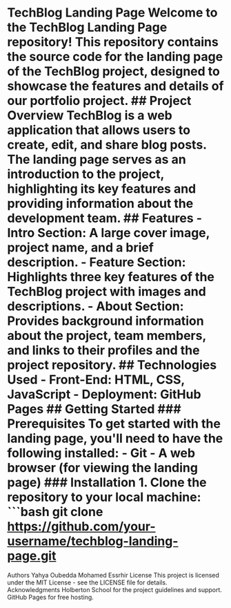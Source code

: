# TechBlog Landing Page  Welcome to the TechBlog Landing Page repository! This repository contains the source code for the landing page of the TechBlog project, designed to showcase the features and details of our portfolio project.  ## Project Overview  TechBlog is a web application that allows users to create, edit, and share blog posts. The landing page serves as an introduction to the project, highlighting its key features and providing information about the development team.  ## Features  - **Intro Section**: A large cover image, project name, and a brief description. - **Feature Section**: Highlights three key features of the TechBlog project with images and descriptions. - **About Section**: Provides background information about the project, team members, and links to their profiles and the project repository.  ## Technologies Used  - **Front-End**: HTML, CSS, JavaScript - **Deployment**: GitHub Pages  ## Getting Started  ### Prerequisites  To get started with the landing page, you'll need to have the following installed:  - Git - A web browser (for viewing the landing page)  ### Installation  1. Clone the repository to your local machine:     ```bash    git clone https://github.com/your-username/techblog-landing-page.git

Authors Yahya Oubedda Mohamed Essrhir 
License This project is licensed under the MIT License - see the LICENSE file for details.  
Acknowledgments Holberton School for the project guidelines and support. GitHub Pages for free hosting.

